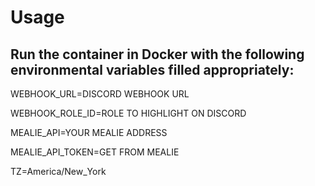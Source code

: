 # Usage

## Run the container in Docker with the following environmental variables filled appropriately:

WEBHOOK_URL=DISCORD WEBHOOK URL

WEBHOOK_ROLE_ID=ROLE TO HIGHLIGHT ON DISCORD

MEALIE_API=YOUR MEALIE ADDRESS

MEALIE_API_TOKEN=GET FROM MEALIE

TZ=America/New_York
